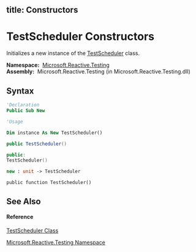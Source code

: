 title: Constructors
---
# TestScheduler Constructors

Initializes a new instance of the [TestScheduler](TestScheduler/TestScheduler) class.

**Namespace:**  [Microsoft.Reactive.Testing](Microsoft.Reactive.Testing/Microsoft.Reactive.Testing)  
**Assembly:**  Microsoft.Reactive.Testing (in Microsoft.Reactive.Testing.dll)

## Syntax

```vb
'Declaration
Public Sub New
```

```vb
'Usage

Dim instance As New TestScheduler()
```

```csharp
public TestScheduler()
```

```c++
public:
TestScheduler()
```

```fsharp
new : unit -> TestScheduler
```

```jscript
public function TestScheduler()
```

## See Also

#### Reference

[TestScheduler Class](TestScheduler/TestScheduler)

[Microsoft.Reactive.Testing Namespace](Microsoft.Reactive.Testing/Microsoft.Reactive.Testing)
